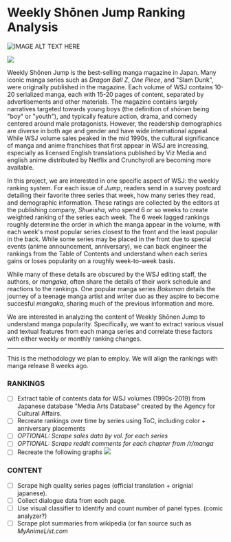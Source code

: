 # Weekly Shōnen Jump Ranking Analysis
![IMAGE ALT TEXT HERE](https://dwgkfo5b3odmw.cloudfront.net/manga/thumbs/thumb-30705-p000_Cov_071618-3.jpg)

![](http://i.imgur.com/9oUdCJg.png)

Weekly Shōnen Jump is the best-selling manga magazine in Japan. Many iconic manga series such as *Dragon Ball Z*, *One Piece*, and "Slam Dunk", were originally published in the magazine. Each volume of WSJ contains 10-20 serialized manga, each with 15-20 pages of content, separated by advertisements and other materials. The magazine contains largely narratives targeted towards young boys (the definition of *shōnen* being "boy" or "youth"), and typically feature action, drama, and comedy centered around male protagonists. However, the readership demographics are diverse in both age and gender and have wide international appeal. While WSJ volume sales peaked in the mid 1990s, the cultural significance of manga and anime franchises that first appear in WSJ are increasing, especially as licensed English translations published by Viz Media and english anime distributed by Netflix and Crunchyroll are becoming more available. 

In this project, we are interested in one specific aspect of WSJ: the weekly ranking system. For each issue of *Jump*, readers send in a survey postcard detailing their favorite three series that week, how many series they read, and demographic information. These ratings are collected by the editors at the publishing company, *Shueisha*, who spend 6 or so weeks to create weighted ranking of the series each week. The 6 week lagged rankings roughly determine the order in which the manga appear in the volume, with each week's most popular series closest to the front and the least popular in the back. While some series may be placed in the front due to special events (anime announcement, anniversary), we can back engineer the rankings from the Table of Contents and understand when each series gains or loses popularity on a roughly week-to-week basis. 

While many of these details are obscured by the WSJ editing staff, the authors, or *mangaka*, often share the details of their work schedule and reactions to the rankings. One popular manga series *Bakuman* details the journey of a teenage manga artist and writer duo as they aspire to become succesful *mangaka*, sharing much of the previous information and more. 

We are interested in analyzing the content of Weekly Shōnen Jump to understand manga popularity. Specifically, we want to extract various visual and textual features from each manga series and correlate these factors with either weekly or monthly ranking changes.  

---

This is the methodology we plan to employ. We will align the rankings with manga release 8 weeks ago. 

### RANKINGS

- [ ] Extract table of contents data for WSJ volumes (1990s-2019) from Japanese database "Media Arts Database" created by the Agency for Cultural Affairs.
- [ ] Recreate rankings over time by series using ToC, including color + anniversary placements
- [ ] *OPTIONAL: Scrape sales data by vol. for each series*
- [ ] *OPTIONAL: Scrape reddit comments for each chapter from /r/manga*
- [ ] Recreate the following graphs
![](https://lh5.googleusercontent.com/-KTOhUBDM9CI/UoySCn7qWRI/AAAAAAAAevE/z0iT_Ue4VgY/w969-h724-no/TOC-2013.png)

### CONTENT

- [ ] Scrape high quality series pages (official translation + orignial japanese). 
- [ ] Collect dialogue data from each page.
- [ ] Use visual classifier to identify and count number of panel types. (comic analyzer?)
- [ ] Scrape plot summaries from wikipedia (or fan source such as *MyAnimeList.com*
